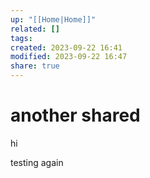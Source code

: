 ```yaml
---
up: "[[Home|Home]]"
related: []
tags: 
created: 2023-09-22 16:41
modified: 2023-09-22 16:47
share: true
---
```

# another shared
hi

testing again